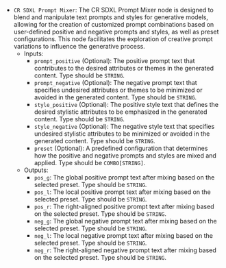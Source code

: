 - `CR SDXL Prompt Mixer`: The CR SDXL Prompt Mixer node is designed to blend and manipulate text prompts and styles for generative models, allowing for the creation of customized prompt combinations based on user-defined positive and negative prompts and styles, as well as preset configurations. This node facilitates the exploration of creative prompt variations to influence the generative process.
    - Inputs:
        - `prompt_positive` (Optional): The positive prompt text that contributes to the desired attributes or themes in the generated content. Type should be `STRING`.
        - `prompt_negative` (Optional): The negative prompt text that specifies undesired attributes or themes to be minimized or avoided in the generated content. Type should be `STRING`.
        - `style_positive` (Optional): The positive style text that defines the desired stylistic attributes to be emphasized in the generated content. Type should be `STRING`.
        - `style_negative` (Optional): The negative style text that specifies undesired stylistic attributes to be minimized or avoided in the generated content. Type should be `STRING`.
        - `preset` (Optional): A predefined configuration that determines how the positive and negative prompts and styles are mixed and applied. Type should be `COMBO[STRING]`.
    - Outputs:
        - `pos_g`: The global positive prompt text after mixing based on the selected preset. Type should be `STRING`.
        - `pos_l`: The local positive prompt text after mixing based on the selected preset. Type should be `STRING`.
        - `pos_r`: The right-aligned positive prompt text after mixing based on the selected preset. Type should be `STRING`.
        - `neg_g`: The global negative prompt text after mixing based on the selected preset. Type should be `STRING`.
        - `neg_l`: The local negative prompt text after mixing based on the selected preset. Type should be `STRING`.
        - `neg_r`: The right-aligned negative prompt text after mixing based on the selected preset. Type should be `STRING`.
